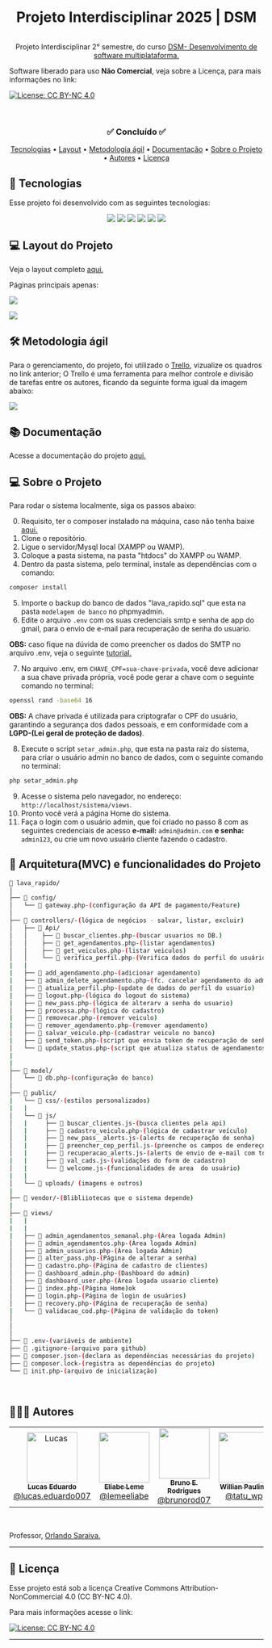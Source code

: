 
<h1 align="center"> Projeto Interdisciplinar 2025 | DSM</h1>
<p align="center">

  ![]()
  
</p>

<p align="center">
Projeto Interdisciplinar 2° semestre, do curso <a href="https://fatecararas.cps.sp.gov.br/tecnologia-em-desenvolvimento-de-softwares-multiplataforma/">DSM- Desenvolvimento de software multiplataforma.</a>

Software liberado para uso **Não Comercial**, veja sobre a Licença, para mais informações no link:

[![License: CC BY-NC 4.0](https://img.shields.io/badge/License-CC_BY--NC_4.0-lightgrey.svg)](https://creativecommons.org/licenses/by-nc/4.0/)

<p align="center">
  <!-- <img alt="License" src="https://img.shields.io/static/v1?label=license&message=MIT&color=49AA26&labelColor=000000"> -->
</p>
<br>

<!-- Licença Creative Commons 4.0 não comercial, para mais informações acesse o link:

[![License: CC BY-NC 4.0](https://img.shields.io/badge/License-CC_BY--NC_4.0-lightgrey.svg)](https://creativecommons.org/licenses/by-nc/4.0/) -->

<h3 align="center">✅ Concluído ✅</h3>
<!-- <h3 align="center">🚧🚧 Em construção! 🏗 👷 🧱🚧</h3> -->

<p align="center">
 <a href="#-tecnologias">Tecnologias</a> • 
 <a href="#-layout-do-projeto">Layout</a> • 
 <a href="#-metodologia-ágil">Metodologia ágil</a> •
 <a href="#-documentação">Documentação</a> •
 <a href="#-sobre-o-projeto">Sobre o Projeto</a> •
 <!-- <a href="#-Deploy">Deploy</a> • -->
 <!-- <a href="#-Live">Live</a> • -->
  <a href="#-autores">Autores</a> •
 <a href="#memo-licença">Licença</a>
 
</p>

 ## 🚀 Tecnologias


Esse projeto foi desenvolvido com as seguintes tecnologias:

<p align="center">
  <img src="https://img.shields.io/badge/PHP-777BB4?style=for-the-badge&logo=php&logoColor=white">
  <img src="https://img.shields.io/badge/JavaScript-F7DF1E?style=for-the-badge&logo=javascript&logoColor=black"/>
  <img src="https://img.shields.io/badge/Bootstrap-563D7C?style=for-the-badge&logo=bootstrap&logoColor=white"/>
    <img src="https://img.shields.io/badge/mysql-4479A1.svg?style=for-the-badge&logo=mysql&logoColor=white">
  <img src="https://img.shields.io/badge/HTML5-E34F26?style=for-the-badge&logo=html5&logoColor=white"/>
  <img src="https://img.shields.io/badge/CSS3-1572B6?style=for-the-badge&logo=css3&logoColor=white"/>

</p>

 ## 💻 Layout do Projeto

<!-- ![](/img/gif_apresentação.gif) -->

Veja o layout completo  [aqui.](https://www.figma.com/design/PpyOYg0jN5SyXKjDlWTspq/Fatec-Projeto-Integrador-2%C2%BA-S?node-id=0-1&p=f)

<p> Páginas principais apenas:</p>


![](/img/index.JPG)

![](/img/dashboard_user.JPG)


 ## 🛠 Metodologia ágil

Para o gerenciamento, do projeto, foi utilizado o [Trello](https://trello.com/b/0UhYo6ZL/fatec-pi-2), vizualize os quadros no link anterior;  O Trello é uma ferramenta para melhor controle e divisão de tarefas entre os autores, ficando da seguinte forma igual da imagem abaixo:

![](img/trello.png)

## 📚 Documentação

Acesse a documentação do projeto [aqui.](https://github.com/Lucas-Ed/Pi-2-semestre/tree/main/Documenta%C3%A7%C3%A3o)
<!-- ## 🤝🏼 Acessibilidade

![](/img/acessibilidade.mp4) -->

<!-- Apresentação do projeto interdiciplinar,
Confira [aqui.](https://lucas-ed.github.io/grupo-02_pi/#1)


## 📲 Deploy

Acesse o site do Pi [aqui.]()

# 👓 Live

<p>Assista a Live de Apresentação do projeto !</p>
<p>No video abaixo, veja a apresentação do grupo 02.</p>

[![Watch the video](./img/capa_video.PNG)](https://www.youtube.com/watch?v=jeLNnmUUFrM) -->

## 💻 Sobre o Projeto

Para rodar o sistema localmente, siga os passos abaixo:

0. Requisito, ter o composer instalado na máquina, caso não tenha baixe [aqui.](https://getcomposer.org/download/)
1. Clone o repositório.
2. Ligue o servidor/Mysql local (XAMPP ou WAMP).
3. Coloque a pasta sistema, na pasta "htdocs" do XAMPP ou WAMP.
4. Dentro da pasta sistema, pelo terminal, instale as dependências com o comando:

```bash
composer install
```

5. Importe o backup do banco de dados "lava_rapido.sql" que esta na pasta `modelagem de banco` no phpmyadmin.
6. Edite o arquivo `.env` com os suas credenciais smtp e senha de app do gmail, para o envio de e-mail para recuperação de senha do usuario.

**OBS:** caso fique na dúvida de como preencher os dados do SMTP no arquivo .env, veja o seguinte [tutorial.](https://www.tabnews.com.br/LucasEd/como-enviar-e-mails-usando-phpmailer-e-gmail-no-xampp-ambiente-de-desenvolvimento-e-producao)

7. No arquivo .env, em `CHAVE_CPF=sua-chave-privada`, você deve adicionar a sua chave privada própria, você pode gerar a chave com o seguinte comando no terminal: 

```bash
openssl rand -base64 16
```

**OBS:**  A chave privada é utilizada para criptografar o CPF do usuário, garantindo a segurança dos dados pessoais, e em conformidade com a **LGPD-(Lei geral de proteção de dados)**.

8. Execute o script `setar_admin.php`, que esta na pasta raiz do sistema, para criar o usuário admin no banco de dados, com o seguinte comando no terminal:

```bash
php setar_admin.php
```
9. Acesse o sistema pelo navegador, no endereço: `http://localhost/sistema/views`.
10. Pronto você verá a página Home do sistema.
11. Faça o login com o usuário admin, que foi criado no passo 8 com as seguintes credenciais de acesso **e-mail:** `admin@admin.com`  **e senha:** `admin123`, ou crie um novo usuário cliente fazendo o cadastro.

## 📂 Arquitetura(MVC) e funcionalidades do Projeto

```bash
📂 lava_rapido/
│
├── 📂 config/ 
│   └── 📄 gateway.php-(configuração da API de pagamento/Feature)
│
├── 📂 controllers/-(lógica de negócios - salvar, listar, excluir)
│   ├── 📂 Api/
│   │    ├── 📄 buscar_clientes.php-(buscar usuarios no DB.)
│   │    ├── 📄 get_agendamentos.php-(listar agendamentos)
│   │    ├── 📄 get_veiculos.php-(listar veiculos)
│   │    └── 📄 verifica_perfil.php-(Verifica dados do perfil do usuário)
|   |
|   ├── 📄 add_agendamento.php-(adicionar agendamento)
|   ├── 📄 admin_delete_agendamento.php-(fc. cancelar agendamento do admin)
|   ├── 📄 atualiza_perfil.php-(update de dados do perfil do usuario)
|   ├── 📄 logout.php-(lógica do logout do sistema)
|   ├── 📄 new_pass.php-(lógica de alterarv a senha do usuario)
│   ├── 📄 processa.php-(lógica do cadastro)
|   ├── 📄 removecar.php-(remover veiculo)
|   ├── 📄 remover_agendamento.php-(remover agendamento)
│   ├── 📄 salvar_veiculo.php-(cadastrar veiculo no banco)
|   ├── 📄 send_token.php-(script que envia token de recuperação de senha do usuario)
│   └── 📄 update_status.php-(script que atualiza status de agendamentos)
|
|
├── 📂 model/
│   └── 📄 db.php-(configuração do banco)
│
├── 📂 public/
|   └── 📂 css/-(estilos personalizados)
|   |
│   └── 📂 js/
│   |     ├── 📄 buscar_clientes.js-(busca clientes pela api)
│   |     ├── 📄 cadastro_veiculo.php-(lógica de cadastrar veículo)
│   |     ├── 📄 new_pass__alerts.js-(alerts de recuperação de senha)
│   |     ├── 📄 preencher_cep_perfil.js-(preenche os campos de endereço do modal perfil com base no CEP)
│   |     ├── 📄 recuperacao_alerts.js-(alerts de envio de e-mail com token)
|   |     ├── 📄 val_cads.js-(validações do form de cadastro)
│   |     └── 📄 welcome.js-(funcionalidades de area  do usuário)
|   |
│   └── 📂 uploads/ (imagens e outros)
|
├── 📂 vendor/-(Blibliiotecas que o sistema depende)
|
├── 📂 views/
|   |
|   |
|   ├── 📄 admin_agendamentos_semanal.php-(Àrea logada Admin)
│   ├── 📄 admin_agendamentos.php-(Àrea logada Admin)
│   ├── 📄 admin_usuarios.php-(Àrea logada Admin)
│   ├── 📄 alter_pass.php-(Página de alterar a senha)
│   ├── 📄 cadastro.php-(Página de cadastro de clientes)
│   ├── 📄 dashboard_admin.php-(Dashboard do admin)
│   ├── 📄 dashboard_user.php-(Àrea logada usuario cliente)
│   ├── 📄 index.php-(Página Home)ok
│   ├── 📄 login.php-(Página de login de usuários)
│   ├── 📄 recovery.php-(Página de recuperação de senha)
|   └── 📄 validacao_cod.php-(Página de validação do token)
│    
│
│
├── 📄 .env-(variáveis de ambiente)
├── 📄 .gitignore-(arquivo para github)
├── 📄 composer.json-(declara as dependências necessárias do projeto)
├── 📄 composer.lock-(registra as dependências do projeto)
└── 📄 init.php-(arquivo de inicialização)

```

<br>

## 👨🏼‍🎓 Autores
<table>
  <tr>
    <td align="center">
      <a href="https://github.com/Lucas-Ed">
        <img src="https://avatars.githubusercontent.com/u/30055762?v=4" width="100px;" alt="Lucas"/>
        <br />
        <sub>
          <b>Lucas Eduardo</b>
        </sub>
       </a>
       <br />
       <a href="https://www.instagram.com/lucas.eduardo007/" title="Instagram">@lucas.eduardo007</a> 
       <br />
    </td> 
    <td align="center">
      <a href="https://github.com/eliabe36i">
        <img src="https://avatars.githubusercontent.com/u/80930943?v=4" width="100px;" alt=""/>
        <br />
        <sub>
          <b> Eliabe Leme</b>
        </sub>
       </a>
       <br />
       <a href="https://www.instagram.com/lemeeliabe" title="Instagram">@lemeeliabe</a>
       <br />
    </td>
     <td align="center">
      <a href="https://github.com/brunorod07">
        <img src="https://avatars.githubusercontent.com/u/183766962?v=4" width="100px;" alt=""/>
        <br />
        <sub>
          <b>Bruno E. Rodrigues</b>
        </sub>
       </a>
       <br />
       <a href="https://www.instagram.com/brunorod07" title="instagram">@brunorod07</a>
       <br />
    </td>
     <td align="center">
      <a href="https://github.com/Paulino-Willian">
        <img src="https://avatars.githubusercontent.com/u/179543395?v=4" width="100px;" alt=""/>
        <br />
        <sub>
          <b>Willian Paulino</b>
        </sub>
       </a>
       <br />
       <a href="https://www.instagram.com/tatu_wp" title="instagram">@tatu_wp</a>
       <br />
    </td>
    <td align="center">
      <a href="https://github.com/Marques894">
        <img src="https://avatars.githubusercontent.com/u/136036690?v=4" width="100px;" alt=""/>
        <br />
        <sub>
          <b>Renan Marques</b>
        </sub>
       </a>
       <br />
       <a href="https://www.instagram.com/augustti_m?utm_source=ig_web_button_share_sheet&igsh=ZDNlZDc0MzIxNw==" title="instagram">@augustti_m</a>
       <br />
    </td>
  </table>
  <br>

Professor, <a href="https://github.com/orlandosaraivajr">Orlando Saraiva.</a>


  ---
## :memo: Licença

Esse projeto está sob a licença Creative Commons Attribution-NonCommercial 4.0 (CC BY-NC 4.0).

Para mais informações acesse o link:

[![License: CC BY-NC 4.0](https://img.shields.io/badge/License-CC_BY--NC_4.0-lightgrey.svg)](https://creativecommons.org/licenses/by-nc/4.0/)


<!---- Regras p\ cancelamento de agendamentos ------>

<!--- Regras atualizadas para permitir cancelamento:
O usuário pode cancelar o agendamento se TODAS as seguintes condições forem verdadeiras:

Faltar mais de 1 hora para o horário agendado.

O status (executado) na tabela status_ag é qualquer um dos seguintes:

Pendente

Confirmado

Concluída

Expirado

O usuário não pode cancelar se:

Está dentro do intervalo de 1 hora antes do horário agendado, ou já passou do horário agendado.

Ou o status é:

Fila de espera

Em andamento

Regra para adicionar veículo:
O usuário deve ter todos os atributos essenciais, no banco de dados
preenchidos.

Regra para placas de veículos:

placas válidas:

ABC-1234 ✅

ABC1234 ✅

ABC1D23 ✅

abc1234 (deve funcionar após toUpperCase()) ✅

AB1-2345, A1B2C3, 123-ABCD ❌ (inválidos)----->


---


